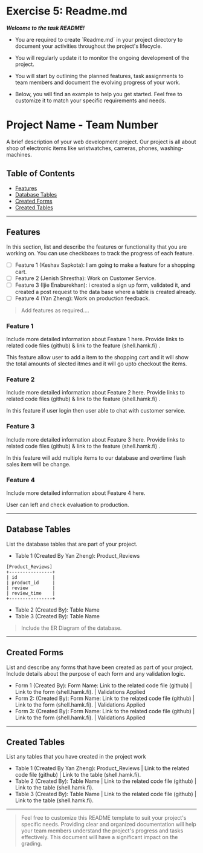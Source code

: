 # Exercise 5: Readme.md

***Welcome to the task README!***

- You are required to create ´Readme.md´ in your project directory to document your activities throughout the project's lifecycle. 
- You will regularly update it to monitor the ongoing development of the project. 

- You will start by outlining the planned features, task assignments to team members and document the evolving progress of your work. 

- Below, you will find an example to help you get started. Feel free to customize it to match your specific requirements and needs.

# Project Name - Team Number

A brief description of your web development project.
Our project is all about shop of electronic items like wristwatches, cameras, phones, washing-machines.

## Table of Contents
- [Features](#features)
- [Database Tables](#database-tables)
- [Created Forms](#created-forms)
- [Created Tables](#created-tables)

---

## Features

In this section, list and describe the features or functionality that you are working on. You can use checkboxes to track the progress of each feature.

- [ ] Feature 1 (Keshav Sapkota): I am going to make a feature for a shopping cart. 
- [ ] Feature 2 (Jenish Shrestha): Work on Customer Service.
- [ ] Feature 3 (Ijie Enaburekhan): i created a sign up form, validated it, and created a post request to the data base where a table is created already.
- [ ] Feature 4 (Yan Zheng): Work on production feedback.
> Add features as required.... 

### Feature 1

Include more detailed information about Feature 1 here. Provide links to related code files (github) & link to the feature (shell.hamk.fi) .

This feature allow user to add a item to  the shopping cart and it will show the total amounts of slected itmes and it will go upto checkout the items.

### Feature 2

Include more detailed information about Feature 2 here. Provide links to related code files (github) & link to the feature (shell.hamk.fi) .

  In this feature if user login then user able to chat with customer service.

### Feature 3

Include more detailed information about Feature 3 here. Provide links to related code files (github) & link to the feature (shell.hamk.fi) .

   In this feature  will add multiple items to our database and overtime flash sales item will be change.

### Feature 4

Include more detailed information about Feature 4 here.

User can left and check evaluation to production. 


---

## Database Tables

List the database tables that are part of your project. 

- Table 1 (Created By Yan Zheng): Product_Reviews

```
[Product_Reviews]
+----------------+
| id             |
| product_id     |
| review         |
| review_time    |
+----------------+
```
- Table 2 (Created By): Table Name 
- Table 3 (Created By): Table Name 

> Include the ER Diagram of the database. 

---

## Created Forms

List and describe any forms that have been created as part of your project. Include details about the purpose of each form and any validation logic.

- Form 1 (Created By): Form Name: Link to the related code file (github) | Link to the form (shell.hamk.fi). | Validations Applied
- Form 2: (Created By): Form Name: Link to the related code file (github) | Link to the form (shell.hamk.fi).  | Validations Applied
- Form 3: (Created By): Form Name: Link to the related code file (github) | Link to the form (shell.hamk.fi).  | Validations Applied


---

## Created Tables

List any tables that you have created in the project work

- Table 1 (Created By Yan Zheng): Product_Reviews | Link to the related code file (github) | Link to the table (shell.hamk.fi).
- Table 2 (Created By): Table Name | Link to the related code file (github) | Link to the table (shell.hamk.fi).
- Table 3 (Created By): Table Name | Link to the related code file (github) | Link to the table (shell.hamk.fi).

---



> Feel free to customize this README template to suit your project's specific needs. Providing clear and organized documentation will help your team members understand the project's progress and tasks effectively. This document will have a significant impact on the grading. 
